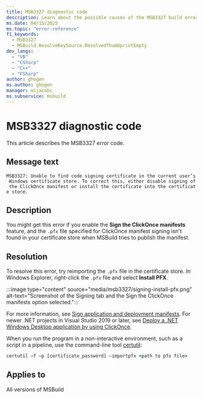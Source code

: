 ```yaml
---
title: MSB3327 diagnostic code
description: Learn about the possible causes of the MSB3327 build error and get troubleshooting tips.
ms.date: 04/15/2025
ms.topic: "error-reference"
f1_keywords:
  - MSB3327
  - MSBuild.ResolveKeySource.ResolvedThumbprintEmpty
dev_langs:
  - "VB"
  - "CSharp"
  - "C++"
  - "FSharp"
author: ghogen
ms.author: ghogen
manager: mijacobs
ms.subservice: msbuild
---
```

# MSB3327 diagnostic code

<!-- :::ErrorDefinitionDescription::: -->
<!-- :::editable-content name="introDescription"::: -->
This article describes the MSB3327 error code.
<!-- :::editable-content-end::: -->

## Message text

`MSB3327: Unable to find code signing certificate in the current user’s Windows certificate store. To correct this, either disable signing of the ClickOnce manifest or install the certificate into the certificate store.`

<!-- :::editable-content name="postOutputDescription"::: -->
## Description

You might get this error if you enable the **Sign the ClickOnce manifests** feature, and the `.pfx` file specified for ClickOnce manifest signing isn't found in your certificate store when MSBuild tries to publish the manifest.

## Resolution

To resolve this error, try reimporting the `.pfx` file in the certificate store. In Windows Explorer, right-click the `.pfx` file  and select **Install PFX**.

:::image type="content" source="media/msb3327/signing-install-pfx.png" alt-text="Screenshot of the Signing tab and the Sign the ClickOnce manifests option selected.":::

For more information, see [Sign application and deployment manifests](../../ide/how-to-sign-application-and-deployment-manifests.md). For newer .NET projects in Visual Studio 2019 or later, see [Deploy a .NET Windows Desktop application by using ClickOnce](../../deployment/quickstart-deploy-using-clickonce-folder.md).

When you run the program in a non-interactive environment, such as a script in a pipeline, use the command-line tool [certutil](/windows-server/administration/windows-commands/certutil):

```cmd
certutil –f –p [certificate_password] –importpfx <path to pfx file>
```

## Applies to

All versions of MSBuild